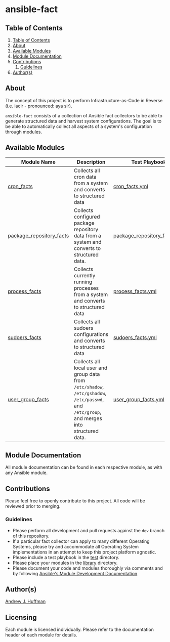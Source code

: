 # ansible-fact
## Table of Contents
<!-- TOC depthFrom:2 depthTo:6 withLinks:1 updateOnSave:1 orderedList:1 -->

1. [Table of Contents](#table-of-contents)
2. [About](#about)
3. [Available Modules](#available-modules)
4. [Module Documentation](#module-documentation)
5. [Contributions](#contributions)
	1. [Guidelines](#guidelines)
6. [Author(s)](#authors)

<!-- /TOC -->

## About
The concept of this project is to perform Infrastructure-as-Code in Reverse (i.e. iacir - pronounced: aya sir).  

`ansible-fact` consists of a collection of Ansible fact collectors to be able to generate structured data and harvest system configurations.  The goal is to be able to automatically collect all aspects of a system's configuration through modules.

## Available Modules
| Module Name | Description | Test Playbook |
| --- | --- | --- |
| [cron_facts](library/cron_facts.py) | Collects all cron data from a system and converts to structured data | [cron_facts.yml](test/cron_facts.yml) |
| [package_repository_facts](library/package_repository_facts.py) | Collects configured package repository data from a system and converts to structured data. | [package_repository_facts.yml](test/package_repository_facts.yml) |
| [process_facts](library/process_facts.py) | Collects currently running processes from a system and converts to structured data | [process_facts.yml](test/process_facts.yml) |
| [sudoers_facts](library/sudoers_facts.py) | Collects all sudoers configurations and converts to structured data | [sudoers_facts.yml](test/sudoers_facts.yml) |
| [user_group_facts](library/user_group_facts.py) | Collects all local user and group data from `/etc/shadow`, `/etc/gshadow`, `/etc/passwd`, and `/etc/group`, and merges into structured data. | [user_group_facts.yml](test/user_group_facts.yml)

## Module Documentation
All module documentation can be found in each respective module, as with any Ansible module.

## Contributions
Please feel free to openly contribute to this project.  All code will be reviewed prior to merging.

### Guidelines
* Please perform all development and pull requests against the `dev` branch of this repository.
* If a particular fact collector can apply to many different Operating Systems, please try and accommodate all Operating System implementations in an attempt to keep this project platform agnostic.
* Please include a test playbook in the [test](test) directory.
* Please place your modules in the [library](library) directory.
* Please document your code and modules thoroughly via comments and by following [Ansible's Module Development Documentation](https://docs.ansible.com/ansible/latest/dev_guide/developing_modules_general.html#starting-a-new-module).

## Author(s)
[Andrew J. Huffman](https://github.com/ahuffman)

## Licensing
Each module is licensed individually.  Please refer to the documentation header of each module for details.
